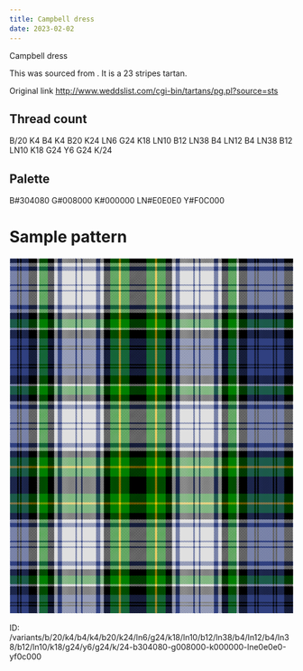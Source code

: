 ```yaml
---
title: Campbell dress
date: 2023-02-02
---
```

Campbell dress

This was sourced from <no value>.  It is a 23 stripes tartan.

Original link http://www.weddslist.com/cgi-bin/tartans/pg.pl?source=sts

## Thread count
B/20 K4 B4 K4 B20 K24 LN6 G24 K18 LN10 B12 LN38 B4 LN12 B4 LN38 B12 LN10 K18 G24 Y6 G24 K/24

## Palette
B#304080 G#008000 K#000000 LN#E0E0E0 Y#F0C000

# Sample pattern

![Tartan detail](tartan.png "B/20 K4 B4 K4 B20 K24 LN6 G24 K18 LN10 B12 LN38 B4 LN12 B4 LN38 B12 LN10 K18 G24 Y6 G24 K/24 tartan")

ID: /variants/b/20/k4/b4/k4/b20/k24/ln6/g24/k18/ln10/b12/ln38/b4/ln12/b4/ln38/b12/ln10/k18/g24/y6/g24/k/24-b304080-g008000-k000000-lne0e0e0-yf0c000
